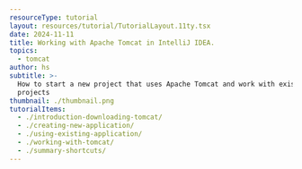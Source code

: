 ```yaml
---
resourceType: tutorial
layout: resources/tutorial/TutorialLayout.11ty.tsx
date: 2024-11-11
title: Working with Apache Tomcat in IntelliJ IDEA.
topics:
  - tomcat
author: hs
subtitle: >-
  How to start a new project that uses Apache Tomcat and work with existing
  projects
thumbnail: ./thumbnail.png
tutorialItems:
  - ./introduction-downloading-tomcat/
  - ./creating-new-application/
  - ./using-existing-application/
  - ./working-with-tomcat/
  - ./summary-shortcuts/
---
```

